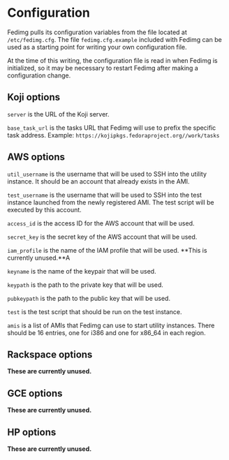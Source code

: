 # Configuration

Fedimg pulls its configuration variables from the file located at
`/etc/fedimg.cfg`. The file `fedimg.cfg.example` included with Fedimg can be
used as a starting point for writing your own configuration file.

At the time of this writing, the configuration file is read in when Fedimg is
initialized, so it may be necessary to restart Fedimg after making a
configuration change.

## Koji options

`server` is the URL of the Koji server.

`base_task_url` is the tasks URL that Fedimg will use to prefix the specific
task address. Example: `https://kojipkgs.fedoraproject.org//work/tasks`

## AWS options

`util_username` is the username that will be used to SSH into the utility
instance. It should be an account that already exists in the AMI.

`test_username` is the username that will be used to SSH into the test
instance launched from the newly registered AMI. The test script will
be executed by this account.

`access_id` is the access ID for the AWS account that will be used.

`secret_key` is the secret key of the AWS account that will be used.

`iam_profile` is the name of the IAM profile that will be used. **This is
currently unused.**A

`keyname` is the name of the keypair that will be used.

`keypath` is the path to the private key that will be used.

`pubkeypath` is the path to the public key that will be used.

`test` is the test script that should be run on the test instance.

`amis` is a list of AMIs that Fedimg can use to start utility instances. There
should be 16 entries, one for i386 and one for x86_64 in each region.

## Rackspace options

**These are currently unused.**

## GCE options

**These are currently unused.**

## HP options

**These are currently unused.**
